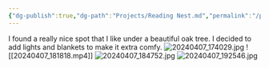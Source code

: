 ```yaml
---
{"dg-publish":true,"dg-path":"Projects/Reading Nest.md","permalink":"/projects/reading-nest/"}
---
```


I found a really nice spot that I like under a beautiful oak tree. 
I decided to add lights and blankets to make it extra comfy.
![20240407_174029.jpg](/img/user/Attachments/20240407_174029.jpg)
![[20240407_181818.mp4]]
![20240407_184752.jpg](/img/user/Attachments/20240407_184752.jpg)
![20240407_192546.jpg](/img/user/Attachments/20240407_192546.jpg)